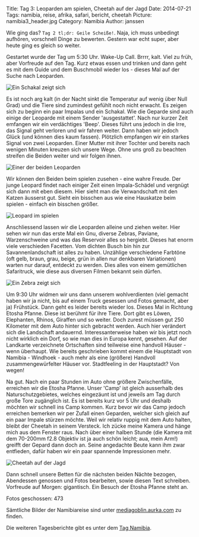 Title: Tag 3: Leoparden am spielen, Cheetah auf der Jagd
Date: 2014-07-21
Tags: namibia, reise, afrika, safari, bericht, cheetah
Picture: namibia3_header.jpg
Category: Namibia
Author: janssen


Wie ging das? `Tag 2 tl;dr: Geile Scheiße!`. Naja, ich muss unbedingt aufhören, vorschnell Dinge zu bewerten. Gestern war echt super, aber heute ging es gleich so weiter.

Gestartet wurde der Tag um 5:30 Uhr. Wake-Up Call. Brrrr, kalt. Viel zu früh, aber Vorfreude auf den Tag. Kurz etwas essen und trinken und dann geht es mit dem Guide und dem Buschmobil wieder los - dieses Mal auf der Suche nach Leoparden.

![Ein Schakal zeigt sich](https://mediagoblin.aurka.com/mgoblin_media/media_entries/256/ABC1696.medium.jpg)

Es ist noch arg kalt (in der Nacht sinkt die Temperatur auf wenig über Null Grad) und die Tiere sind zumindest gefühlt noch nicht erwacht. Es zeigen sich zu beginn ein paar Impalas und ein Schakal. Wie die Geparde sind auch einige der Leoparde mit einem Sender 'ausgestattet'. Nach nur kurzer Zeit emfangen wir ein verdächtiges 'Beep'. Dieses führt uns jedoch in die Irre, das Signal geht verloren und wir fahren weiter. Dann haben wir jedoch Glück (und können dies kaum fassen). Plötzlich empfangen wir ein starkes Signal von zwei Leoparden. Einer Mutter mit ihrer Tochter und bereits nach wenigen Minuten kreuzen sich unsere Wege. Ohne uns groß zu beachten streifen die Beiden weiter und wir folgen ihnen.

![Einer der beiden Leoparden](https://mediagoblin.aurka.com/mgoblin_media/media_entries/259/ABC1796.medium.jpg)

Wir können den Beiden beim spielen zusehen - eine wahre Freude. Der junge Leopard findet nach einiger Zeit einen Impala-Schädel und vergnügt sich dann mit eben diesem. Hier sieht man die Verwandschaft mit den Katzen äusserst gut. Sieht ein bisschen aus wie eine Hauskatze beim spielen - einfach ein bisschen größer.

![Leopard im spielen](https://mediagoblin.aurka.com/mgoblin_media/media_entries/263/ABC1908.medium.jpg)

Anschliessend lassen wir die Leoparden alleine und ziehen weiter. Hier sehen wir nun das erste Mal ein Gnu, diverse Zebras, Paviane, Warzenschweine und was das Reservoir alles so hergiebt. Dieses hat enorm viele verschieden Facetten. Vom dichten Busch bin hin zur Savannenlandschaft ist alles zu haben.  Unzählige verschiedene Farbtöne (oft gelb, braun, grau, beige, grün in allen nur denkbaren Variationen) warten nur darauf, entdeckt zu werden. Dies alles von einem gemütlichen Safaritruck, wie diese aus diversen Filmen bekannt sein dürfen.

![Ein Zebra zeigt sich](https://mediagoblin.aurka.com/mgoblin_media/media_entries/257/ABC1720.medium.jpg)

Um 9:30 Uhr widmen wir uns dann unserem wohlverdienten (viel gemacht haben wir ja nicht, bis auf einem Truck gesessen und Fotos gemacht, aber ja) Frühstück. Dann geht es leider bereits wieder los. Dieses Mal in Richtung Etosha Pfanne. Diese ist berühmt für ihre Tiere. Dort gibt es Löwen, Elephanten, Rhinos, Giraffen und so weiter. Doch zurest müssen gut 250 Kilometer mit dem Auto hinter sich gebracht werden. Auch hier verändert sich die Landschaft andauernd. Interessanterweise haben wir bis jetzt noch nicht wirklich ein Dorf, so wie man dies in Europa kennt, gesehen. Auf der Landkarte verzeichnete Ortschaften sind teilweise eine handvoll Häuser - wenn überhaupt. Wie bereits geschrieben kommt einem die Hauptstadt von Namibia - Windhoek - auch mehr als eine (größere) Handvoll zusammengewürfelter Häuser vor. Stadtfeeling in der Hauptstadt? Von wegen!

Na gut. Nach ein paar Stunden im Auto ohne größere Zwischenfälle, erreichen wir die Etosha Pfanne. Unser 'Camp' ist gleich ausserhalb des Naturschutzgebietes, welches eingezäunt ist und jeweils am Tag durch große Tore zugänglich ist. Es ist bereits kurz vor 5 Uhr und deshalb möchten wir schnell ins Camp kommen. Kurz bevor wir das Camp jedoch erreichen bemerken wir per Zufall einen Geparden, welcher sich gleich auf ein paar Impale stürzen möchte. Weil wir relativ ruppig mit dem Auto halten, bleibt der Cheetah in seinem Versteck. Ich zücke meine Kamera und hänge mich aus dem Fenster raus. Nach über einer halben Stunde (die Kamera mit dem 70-200mm f2.8 Objektiv ist ja auch schön leicht; aua, mein Arm!) greifft der Gepard dann doch an. Seine angedachte Beute kann ihm zwar entfieden, dafür haben wir ein paar spannende Impressionen mehr.

![Cheetah auf der Jagd](https://mediagoblin.aurka.com/mgoblin_media/media_entries/266/ABC2136.medium.jpg)

Dann schnell unsere Betten für die nächsten beiden Nächte bezogen, Abendessen genossen und Fotos bearbeiten, sowie diesen Text schreiben. Vorfreude auf Morgen: gigantisch. Ein Besuch der Etosha Pfanne steht an.


Fotos geschossen: 473

Sämtliche Bilder der Namibiareise sind unter [mediagoblin.aurka.com](https://mediagoblin.aurka.com/u/janssen/collection/namibia-2014/) zu finden.

Die weiteren Tagesberichte gibt es unter dem [Tag Namibia](https://blog.aurka.com/tag/namibia.html).
